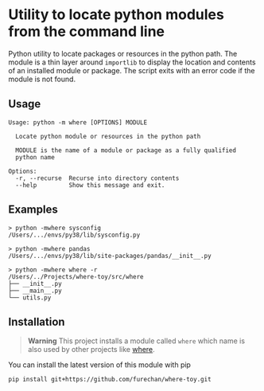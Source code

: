 # Utility to locate python modules from the command line 

Python utility to locate packages or resources in the python path.
The module is a thin layer around ```importlib``` to display
the location and contents of an installed module or package.
The script exits with an error code if the module is not found.


## Usage

```console
Usage: python -m where [OPTIONS] MODULE

  Locate python module or resources in the python path

  MODULE is the name of a module or package as a fully qualified
  python name

Options:
  -r, --recurse  Recurse into directory contents
  --help         Show this message and exit.
```


## Examples

```console
> python -mwhere sysconfig 
/Users/.../envs/py38/lib/sysconfig.py

> python -mwhere pandas      
/Users/.../envs/py38/lib/site-packages/pandas/__init__.py

> python -mwhere where -r
/Users/../Projects/where-toy/src/where
├── __init__.py
├── __main__.py
└── utils.py
```

## Installation

> **Warning**
This project installs a module called ```where```
which name is also used by other projects like
[where](https://pypi.org/project/where/).

You can install the latest version of this module with pip

```console
pip install git+https://github.com/furechan/where-toy.git
```

